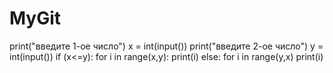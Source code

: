 # MyGit
print("введите 1-ое число")
x = int(input())
print("введите 2-ое число")
y = int(input())
if (x<=y):
   for i in range(x,y):
    print(i)
else:
   for i in range(y,x)
    print(i)
